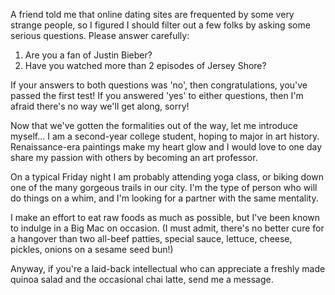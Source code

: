 A friend told me that online dating sites are frequented by some very strange people, so I figured I should filter out a few folks by asking some serious questions. Please answer carefully: 

1. Are you a fan of Justin Bieber? 
1. Have you watched more than 2 episodes of Jersey Shore? 

If your answers to both questions was 'no', then congratulations, you've passed the first test! If you answered 'yes' to either questions, then I'm afraid there's no way we'll get along, sorry! 

Now that we've gotten the formalities out of the way, let me introduce myself... I am a second-year college student, hoping to major in art history. Renaissance-era paintings make my heart glow and I would love to one day share my passion with others by becoming an art professor. 

On a typical Friday night I am probably attending yoga class, or biking down one of the many gorgeous trails in our city. I'm the type of person who will do things on a whim, and I'm looking for a partner with the same mentality. 

I make an effort to eat raw foods as much as possible, but I've been known to indulge in a Big Mac on occasion. (I must admit, there's no better cure for a hangover than two all-beef patties, special sauce, lettuce, cheese, pickles, onions on a sesame seed bun!) 

Anyway, if you're a laid-back intellectual who can appreciate a freshly made quinoa salad and the occasional chai latte, send me a message. 
